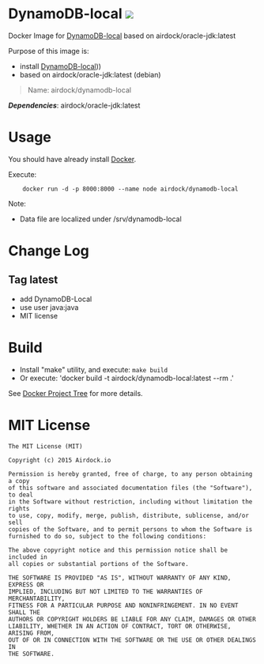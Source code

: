 # DynamoDB-local [![](https://badge.imagelayers.io/airdock/dynamodb-local:latest.svg)](https://imagelayers.io/?images=airdock/dynamodb-local:latest 'Get your own badge on imagelayers.io')

Docker Image for [DynamoDB-local](http://docs.aws.amazon.com/amazondynamodb/latest/developerguide/Tools.DynamoDBLocal.html) based on airdock/oracle-jdk:latest

Purpose of this image is:

- install [DynamoDB-local](http://docs.aws.amazon.com/amazondynamodb/latest/developerguide/Tools.DynamoDBLocal.html)))
- based on airdock/oracle-jdk:latest (debian)


> Name: airdock/dynamodb-local

***Dependencies***: airdock/oracle-jdk:latest


# Usage

You should have already install [Docker](https://www.docker.com/).

Execute:

		docker run -d -p 8000:8000 --name node airdock/dynamodb-local

Note:
- Data file are localized under /srv/dynamodb-local


# Change Log

## Tag latest

- add DynamoDB-Local
- use user java:java
- MIT license

# Build


- Install "make" utility, and execute: `make build`
- Or execute: 'docker build -t airdock/dynamodb-local:latest --rm .'

See [Docker Project Tree](https://github.com/airdock-io/docker-base/wiki/Docker-Project-Tree) for more details.


# MIT License

```
The MIT License (MIT)

Copyright (c) 2015 Airdock.io

Permission is hereby granted, free of charge, to any person obtaining a copy
of this software and associated documentation files (the "Software"), to deal
in the Software without restriction, including without limitation the rights
to use, copy, modify, merge, publish, distribute, sublicense, and/or sell
copies of the Software, and to permit persons to whom the Software is
furnished to do so, subject to the following conditions:

The above copyright notice and this permission notice shall be included in
all copies or substantial portions of the Software.

THE SOFTWARE IS PROVIDED "AS IS", WITHOUT WARRANTY OF ANY KIND, EXPRESS OR
IMPLIED, INCLUDING BUT NOT LIMITED TO THE WARRANTIES OF MERCHANTABILITY,
FITNESS FOR A PARTICULAR PURPOSE AND NONINFRINGEMENT. IN NO EVENT SHALL THE
AUTHORS OR COPYRIGHT HOLDERS BE LIABLE FOR ANY CLAIM, DAMAGES OR OTHER
LIABILITY, WHETHER IN AN ACTION OF CONTRACT, TORT OR OTHERWISE, ARISING FROM,
OUT OF OR IN CONNECTION WITH THE SOFTWARE OR THE USE OR OTHER DEALINGS IN
THE SOFTWARE.
```
